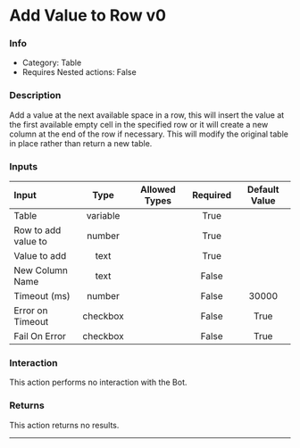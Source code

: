 # Add Value to Row v0

### Info

- Category: Table
- Requires Nested actions: False


### Description
Add a value at the next available space in a row, this will insert the value at the first available empty cell in the specified row or it will create a new column at the end of the row if necessary. This will modify the original table in place rather than return a new table.


### Inputs

| Input | Type | Allowed Types | Required |  Default Value |
| :--- | :---: | :---: | :---: | :---: |
| Table | variable |  | True |  |
| Row to add value to | number |  | True |  |
| Value to add | text |  | True |  |
| New Column Name | text |  | False |  |
| Timeout (ms) | number |  | False | 30000 |
| Error on Timeout | checkbox |  | False | True |
| Fail On Error | checkbox |  | False | True |


### Interaction
This action performs no interaction with the Bot.

### Returns
This action returns no results.

---